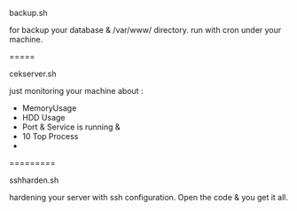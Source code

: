 backup.sh

for backup your database & /var/www/ directory.
run with cron under your machine.


=====


cekserver.sh

just monitoring your machine about :
  * MemoryUsage
  * HDD Usage
  * Port & Service is running &
  * 10 Top Process
  * 
  

=========


sshharden.sh

hardening your server with ssh configuration.
Open the code & you get it all.
